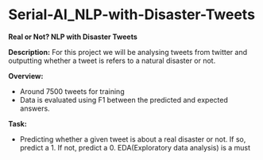 # Serial-AI_NLP-with-Disaster-Tweets

__**Real or Not? NLP with Disaster Tweets**__

**Description:**
For this project we will be analysing tweets from twitter and outputting whether a tweet is refers to a natural disaster or not.

**Overview:**
 - Around 7500 tweets for training
 - Data is evaluated using F1 between the predicted and expected answers.

**Task:**
 - Predicting whether a given tweet is about a real disaster or not. If so, predict a 1. If not, predict a 0. EDA(Exploratory data analysis) is a must
